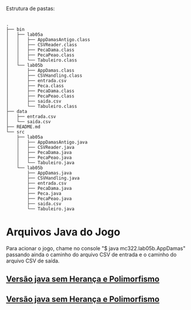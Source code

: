 
Estrutura de pastas: 
~~~

.
├── bin
│   ├── lab05a
│   │   ├── AppDamasAntigo.class
│   │   ├── CSVReader.class
│   │   ├── PecaDama.class
│   │   ├── PecaPeao.class
│   │   └── Tabuleiro.class
│   └── lab05b
│       ├── AppDamas.class
│       ├── CSVHandling.class
│       ├── entrada.csv
│       ├── Peca.class
│       ├── PecaDama.class
│       ├── PecaPeao.class
│       ├── saida.csv
│       └── Tabuleiro.class
├── data
│   ├── entrada.csv
│   └── saida.csv
├── README.md
└── src
    ├── lab05a
    │   ├── AppDamasAntigo.java
    │   ├── CSVReader.java
    │   ├── PecaDama.java
    │   ├── PecaPeao.java
    │   └── Tabuleiro.java
    └── lab05b
        ├── AppDamas.java
        ├── CSVHandling.java
        ├── entrada.csv
        ├── PecaDama.java
        ├── Peca.java
        ├── PecaPeao.java
        ├── saida.csv
        └── Tabuleiro.java

~~~

# Arquivos Java do Jogo

Para acionar o jogo, chame no console "$ java mc322.lab05b.AppDamas" passando ainda o caminho do arquivo CSV de entrada e o caminho do arquivo CSV de saída. 

## [Versão java sem Herança e Polimorfismo](src/lab05a)
## [Versão java sem Herança e Polimorfismo](src/lab05b)


